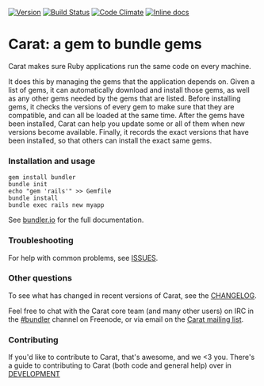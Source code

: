 [![Version     ](https://img.shields.io/gem/v/bundler.svg?style=flat)](https://rubygems.org/gems/bundler)
[![Build Status](https://img.shields.io/travis/bundler/bundler/master.svg?style=flat)](https://travis-ci.org/bundler/bundler)
[![Code Climate](https://img.shields.io/codeclimate/github/bundler/bundler.svg?style=flat)](https://codeclimate.com/github/bundler/bundler)
[![Inline docs ](http://inch-ci.org/github/bundler/bundler.svg?style=flat)](http://inch-ci.org/github/bundler/bundler)

# Carat: a gem to bundle gems

Carat makes sure Ruby applications run the same code on every machine.

It does this by managing the gems that the application depends on. Given a list of gems, it can automatically download and install those gems, as well as any other gems needed by the gems that are listed. Before installing gems, it checks the versions of every gem to make sure that they are compatible, and can all be loaded at the same time. After the gems have been installed, Carat can help you update some or all of them when new versions become available. Finally, it records the exact versions that have been installed, so that others can install the exact same gems.

### Installation and usage

```
gem install bundler
bundle init
echo "gem 'rails'" >> Gemfile
bundle install
bundle exec rails new myapp
```

See [bundler.io](http://bundler.io) for the full documentation.

### Troubleshooting

For help with common problems, see [ISSUES](https://github.com/caratrb/carat/blob/master/ISSUES.md).

### Other questions

To see what has changed in recent versions of Carat, see the [CHANGELOG](https://github.com/caratrb/carat/blob/master/CHANGELOG.md).

Feel free to chat with the Carat core team (and many other users) on IRC in the  [#bundler](irc://irc.freenode.net/bundler) channel on Freenode, or via email on the [Carat mailing list](http://groups.google.com/group/ruby-bundler).

### Contributing

If you'd like to contribute to Carat, that's awesome, and we <3 you. There's a guide to contributing to Carat (both code and general help) over in [DEVELOPMENT](https://github.com/caratrb/carat/blob/master/DEVELOPMENT.md)
